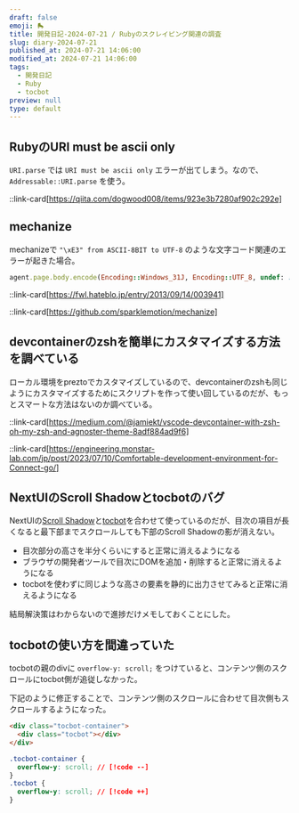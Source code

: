 ```yaml
---
draft: false
emoji: 🛼
title: 開発日記-2024-07-21 / Rubyのスクレイピング関連の調査
slug: diary-2024-07-21
published_at: 2024-07-21 14:06:00
modified_at: 2024-07-21 14:06:00
tags:
  - 開発日記
  - Ruby
  - tocbot
preview: null
type: default
---
```


## RubyのURI must be ascii only

`URI.parse` では `URI must be ascii only` エラーが出てしまう。なので、`Addressable::URI.parse` を使う。

::link-card[https://qiita.com/dogwood008/items/923e3b7280af902c292e]

## mechanize

mechanizeで `"\xE3" from ASCII-8BIT to UTF-8` のような文字コード関連のエラーが起きた場合。

```ruby
agent.page.body.encode(Encoding::Windows_31J, Encoding::UTF_8, undef: :replace)
```

::link-card[https://fwl.hateblo.jp/entry/2013/09/14/003941]

::link-card[https://github.com/sparklemotion/mechanize]

## devcontainerのzshを簡単にカスタマイズする方法を調べている

ローカル環境をpreztoでカスタマイズしているので、devcontainerのzshも同じようにカスタマイズするためにスクリプトを作って使い回しているのだが、もっとスマートな方法はないのか調べている。

::link-card[https://medium.com/@jamiekt/vscode-devcontainer-with-zsh-oh-my-zsh-and-agnoster-theme-8adf884ad9f6]

::link-card[https://engineering.monstar-lab.com/jp/post/2023/07/10/Comfortable-development-environment-for-Connect-go/]

## NextUIのScroll Shadowとtocbotのバグ

NextUIの[Scroll Shadow](https://nextui.org/docs/components/scroll-shadow)と[tocbot](https://tscanlin.github.io/tocbot/)を合わせて使っているのだが、目次の項目が長くなると最下部までスクロールしても下部のScroll Shadowの影が消えない。

- 目次部分の高さを半分くらいにすると正常に消えるようになる
- ブラウザの開発者ツールで目次にDOMを追加・削除すると正常に消えるようになる
- tocbotを使わずに同じような高さの要素を静的に出力させてみると正常に消えるようになる

結局解決策はわからないので進捗だけメモしておくことにした。

## tocbotの使い方を間違っていた

tocbotの親のdivに `overflow-y: scroll;` をつけていると、コンテンツ側のスクロールにtocbot側が追従しなかった。

下記のように修正することで、コンテンツ側のスクロールに合わせて目次側もスクロールするようになった。

```html
<div class="tocbot-container">
  <div class="tocbot"></div>
</div>
```

```css
.tocbot-container {
  overflow-y: scroll; // [!code --]
}
.tocbot {
  overflow-y: scroll; // [!code ++]
}
```
